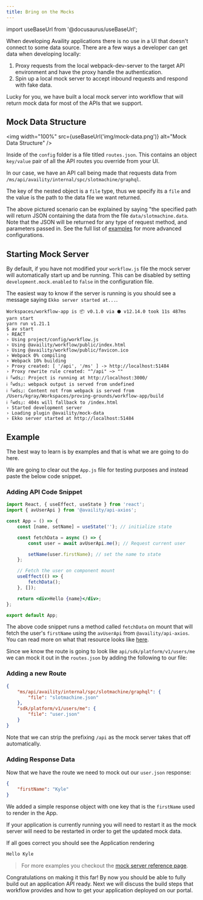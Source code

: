 ```yaml
---
title: Bring on the Mocks
---
```


import useBaseUrl from '@docusaurus/useBaseUrl';

When developing Availity applications there is no use in a UI that doesn't connect to some data source. There are a few ways a developer can get data when developing locally:

1. Proxy requests from the local webpack-dev-server to the target API environment and have the proxy handle the authentication.
2. Spin up a local mock server to accept inbound requests and respond with fake data.

Lucky for you, we have built a local mock server into workflow that will return mock data for most of the APIs that we support.

## Mock Data Structure

<img width="100%" src={useBaseUrl('img/mock-data.png')} alt="Mock Data Structure" />

Inside of the `config` folder is a file titled `routes.json`. This contains an object `key/value` pair of all the API routes you override from your UI.

In our case, we have an API call being made that requests data from `/ms/api/availity/internal/spc/slotmachine/graphql`.

The key of the nested object is a `file` type, thus we specify its a `file` and the value is the path to the data file we want returned.

The above pictured scenario can be explained by saying "the specified path will return JSON containing the data from the file `data/slotmachine.data`. Note that the JSON will be returned for any type of request method, and parameters passed in. See the full list of [examples](/reference/mock-server/#route-configuration-examples) for more advanced configurations.

## Starting Mock Server

By default, if you have not modified your `workflow.js` file the mock server will automatically start up and be running. This can be disabled by setting `development.mock.enabled` to `false` in the configuration file.

The easiest way to know if the server is running is you should see a message saying `Ekko server started at...`.

```shell hideCopy=true
Workspaces/workflow-app is 📦 v0.1.0 via ⬢ v12.14.0 took 11s 487ms yarn start
yarn run v1.21.1
$ av start
› REACT
› Using project/config/workflow.js
› Using @availity/workflow/public/index.html
› Using @availity/workflow/public/favicon.ico
› Webpack 0% compiling
› Webpack 10% building
› Proxy created: [ '/api', '/ms' ] -> http://localhost:51484
› Proxy rewrite rule created: "^/api" ~> ""
ℹ ｢wds｣: Project is running at http://localhost:3000/
ℹ ｢wds｣: webpack output is served from undefined
ℹ ｢wds｣: Content not from webpack is served from /Users/kgray/Workspaces/proving-grounds/workflow-app/build
ℹ ｢wds｣: 404s will fallback to /index.html
› Started development server
› Loading plugin @availity/mock-data
› Ekko server started at http://localhost:51484
```

## Example

The best way to learn is by examples and that is what we are going to do here.

We are going to clear out the `App.js` file for testing purposes and instead paste the below code snippet.

### Adding API Code Snippet

```jsx header=App.js
import React, { useEffect, useState } from 'react';
import { avUserApi } from '@availity/api-axios';

const App = () => {
    const [name, setName] = useState(''); // initialize state

    const fetchData = async () => {
        const user = await avUserApi.me(); // Request current user

        setName(user.firstName); // set the name to state
    };

    // Fetch the user on component mount
    useEffect(() => {
        fetchData();
    }, []);

    return <div>Hello {name}</div>;
};

export default App;
```

The above code snippet runs a method called `fetchData` on mount that will fetch the user's `firstName` using the `avUserApi` from `@availity/api-axios`. You can read more on what that resource looks like [here](https://github.com/Availity/sdk-js/tree/master/packages/api-axios).

Since we know the route is going to look like `api/sdk/platform/v1/users/me` we can mock it out in the `routes.json` by adding the following to our file:

### Adding a new Route

```json header=routes.json
{
    "ms/api/availity/internal/spc/slotmachine/graphql": {
        "file": "slotmachine.json"
    },
    "sdk/platform/v1/users/me": {
        "file": "user.json"
    }
}
```

Note that we can strip the prefixing `/api` as the mock server takes that off automatically.

### Adding Response Data

Now that we have the route we need to mock out our `user.json` response:

```json header=user.json
{
    "firstName": "Kyle"
}
```

We added a simple response object with one key that is the `firstName` used to render in the App.

If your application is currently running you will need to restart it as the mock server will need to be restarted in order to get the updated mock data.

If all goes correct you should see the Application rendering

```bash hideCopy=true
Hello Kyle
```

> For more examples you checkout the [mock server reference page](/reference/mock-server/#route-configuration-examples).

Congratulations on making it this far! By now you should be able to fully build out an application API ready. Next we will discuss the build steps that workflow provides and how to get your application deployed on our portal.
